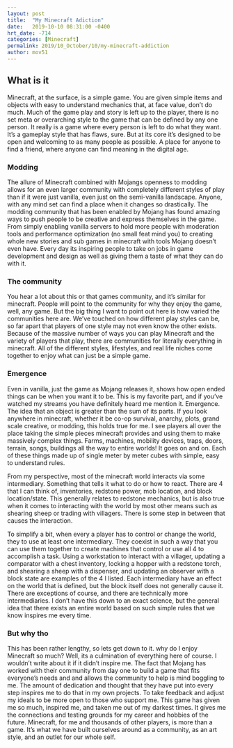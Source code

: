 ```yaml
---
layout: post
title:  "My Minecraft Adiction"
date:   2019-10-10 08:31:00 -0400
hrt_date: -714
categories: [Minecraft]
permalink: 2019/10_October/10/my-minecraft-addiction
author: mov51
---
```


## What is it

Minecraft, at the surface, is a simple game. You are given simple items and objects with easy to understand mechanics that, at face value, don’t do much. Much of the game play and story is left up to the player, there is no set meta or overarching style to the game that can be defined by any one person. It really is a game where every person is left to do what they want.
It’s a gameplay style that has flaws, sure. But at its core it’s designed to be open and welcoming to as many people as possible. A place for anyone to find a friend, where anyone can find meaning in the digital age.
### Modding

The allure of Minecraft combined with Mojangs openness to modding allows for an even larger community with completely different styles of play than if it were just vanilla, even just on the semi-vanilla landscape. Anyone, with any mind set can find a place when it changes so drastically.
The modding community that has been enabled by Mojang has found amazing ways to push people to be creative and express themselves in the game. From simply enabling vanilla servers to hold more people with moderation tools and performance optimization (no small feat mind you) to creating whole new stories and sub games in minecraft with tools Mojang doesn’t even have. Every day its inspiring people to take on jobs in game development and design as well as giving them a taste of what they can do with it.
### The community

You hear a lot about this or that games community, and it’s similar for minecraft. People will point to the community for why they enjoy the game, well, any game. But the big thing I want to point out here is how varied the communities here are. We’ve touched on how different play styles can be, so far apart that players of one style may not even know the other exists. Because of the massive number of ways you can play Minecraft and the variety of players that play, there are communities for literally everything in minecraft. All of the different styles, lifestyles, and real life niches come together to enjoy what can just be a simple game.
### Emergence

Even in vanilla, just the game as Mojang releases it, shows how open ended things can be when you want it to be. This is my favorite part, and if you’ve watched my streams you have definitely heard me mention it. Emergence. The idea that an object is greater than the sum of its parts. If you look anywhere in minecraft, whether it be co-op survival, anarchy, plots, grand scale creative, or modding, this holds true for me. I see players all over the place taking the simple pieces minecraft provides and using them to make massively complex things. Farms, machines, mobility devices, traps, doors, terrain, songs, buildings all the way to entire worlds! It goes on and on. Each of these things made up of single meter by meter cubes with simple, easy to understand rules.

From my perspective, most of the minecraft world interacts via some intermediary. Something that tells it what to do or how to react. There are 4 that I can think of, inventories, redstone power, mob location, and block location/state. This generally relates to redstone mechanics, but is also true when it comes to interacting with the world by most other means such as shearing sheep or trading with villagers. There is some step in between that causes the interaction.

To simplify a bit, when every a player has to control or change the world, they to use at least one intermediary. They coexist in such a way that you can use them together to create machines that control or use all 4 to accomplish a task. Using a workstation to interact with a villager, updating a comparator with a chest inventory, locking a hopper with a redstone torch, and shearing a sheep with a dispenser, and updating an observer with a block state are examples of the 4 I listed.
Each intermediary have an effect on the world that is defined, but the block itself does not generally cause it. There are exceptions of course, and there are technically more intermediaries. I don’t have this down to an exact science, but the general idea that there exists an entire world based on such simple rules that we know inspires me every time.
### But why tho

This has been rather lengthy, so lets get down to it. why do I enjoy Minecraft so much? Well, its a culmination of everything here of course. I wouldn’t write about it if it didn’t inspire me. The fact that Mojang has worked with their community from day one to build a game that fits everyone’s needs and and allows the community to help is mind boggling to me. The amount of dedication and thought that they have put into every step inspires me to do that in my own projects. To take feedback and adjust my ideals to be more open to those who support me.
This game has given me so much, inspired me, and taken me out of my darkest times. It gives me the connections and testing grounds for my career and hobbies of the future. Minecraft, for me and thousands of other players, is more than a game. It’s what we have built ourselves around as a community, as an art style, and an outlet for our whole self.
